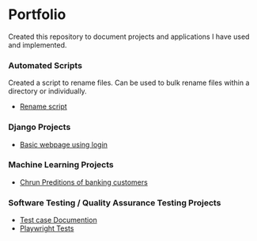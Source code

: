 # Portfolio
Created this repository to document projects and applications I have used and implemented.

### Automated Scripts
Created a script to rename files. Can be used to bulk rename files within a directory or individually.
- [Rename script](automated_scripts/rename_files/)

### Django Projects
- [Basic webpage using login](django_website)

### Machine Learning Projects
- [Chrun Preditions of banking customers](machine_learning)

### Software Testing / Quality Assurance Testing Projects
- [Test case Documention](quality_assurance/documentation/)
- [Playwright Tests](quality_assurance/Playwright/)